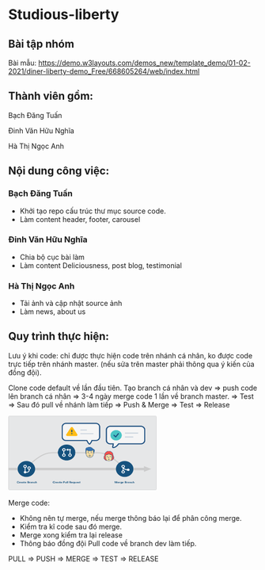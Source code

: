# Studious-liberty

## Bài tập nhóm 
Bài mẫu: https://demo.w3layouts.com/demos_new/template_demo/01-02-2021/diner-liberty-demo_Free/668605264/web/index.html
## Thành viên gồm: 

Bạch Đăng Tuấn

Đinh Văn Hữu Nghĩa

Hà Thị Ngọc Anh

## Nội dung công việc:

### Bạch Đăng Tuấn
- Khởi tạo repo cấu trúc thư mục source code.
- Làm content header, footer, carousel


### Đinh Văn Hữu Nghĩa
- Chia bộ cục bài làm
- Làm content Deliciousness, post blog, testimonial


### Hà Thị Ngọc Anh
- Tải ảnh và cập nhật source ảnh
- Làm news, about us

## Quy trình thực hiện:

Lưu ý khi code: chỉ được thực hiện code trên nhánh cá nhân, ko được code trực tiếp trên nhánh master. (nếu sửa trên master phải thông qua ý kiến của đồng đội).


Clone code default về lần đầu tiên.
Tạo branch cá nhân và dev => push code lên branch cá nhân => 3-4 ngày merge code 1 lần về branch master.
=> Test => Sau đó pull về nhánh làm tiếp => Push & Merge => Test => Release

<img src="./image/git.png" width="300" height="150"/>


Merge code:
- Không nên tự merge, nếu merge thông báo lại để phân công merge. 
- Kiểm tra kĩ code sau đó merge.
- Merge xong kiểm tra lại release
- Thông báo đồng đội Pull code về branch dev làm tiếp. 

PULL => PUSH => MERGE => TEST => RELEASE